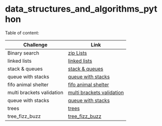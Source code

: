 # data_structures_and_algorithms_python

Table of content:

|Challenge|Link|
|---------|----|
|Binary search|[zip Lists](https://github.com/suhib-kharoush/data_structure_and_algorithm_python/tree/main/data_structure_and_algorithm_python/Challenges/ll_zip)|
|linked lists|[linked lists](https://github.com/suhib-kharoush/data_structure_and_algorithm_python/tree/main/data_structure_and_algorithm_python/Data_Structure/Linked_list)|
|stack & queues|[stack & queues](https://github.com/suhib-kharoush/data_structure_and_algorithm_python/tree/main/data_structure_and_algorithm_python/Challenges/stacks_and_queues)|
|queue with stacks|[queue with stacks](https://github.com/suhib-kharoush/data_structure_and_algorithm_python/tree/main/data_structure_and_algorithm_python/Challenges/queue_with_stacks)|
|fifo animal shelter|[fifo animal shelter](https://github.com/suhib-kharoush/data_structure_and_algorithm_python/tree/main/data_structure_and_algorithm_python/Challenges/fifo_animal_shelter)|
|multi brackets validation|[multi brackets validation](https://github.com/suhib-kharoush/data_structure_and_algorithm_python/tree/main/data_structure_and_algorithm_python/Challenges/multi_bracket_validation)|
|queue with stacks|[queue with stacks](https://github.com/suhib-kharoush/data_structure_and_algorithm_python/tree/main/data_structure_and_algorithm_python/Challenges/queue_with_stacks)|
|trees|[trees](https://github.com/suhib-kharoush/data_structure_and_algorithm_python/tree/main/data_structure_and_algorithm_python/Challenges/trees)|
|tree_fizz_buzz|[tree_fizz_buzz](https://github.com/suhib-kharoush/data_structure_and_algorithm_python/tree/main/data_structure_and_algorithm_python/Challenges/tree_fizz_buzz)|
